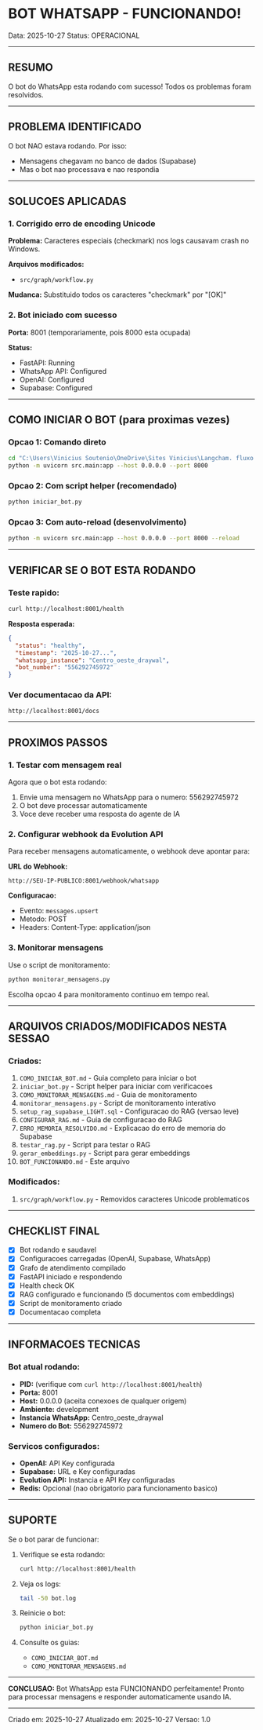 # BOT WHATSAPP - FUNCIONANDO!

Data: 2025-10-27
Status: OPERACIONAL

---

## RESUMO

O bot do WhatsApp esta rodando com sucesso! Todos os problemas foram resolvidos.

---

## PROBLEMA IDENTIFICADO

O bot NAO estava rodando. Por isso:
- Mensagens chegavam no banco de dados (Supabase)
- Mas o bot nao processava e nao respondia

---

## SOLUCOES APLICADAS

### 1. Corrigido erro de encoding Unicode

**Problema:** Caracteres especiais (checkmark) nos logs causavam crash no Windows.

**Arquivos modificados:**
- `src/graph/workflow.py`

**Mudanca:** Substituido todos os caracteres "checkmark" por "[OK]"

### 2. Bot iniciado com sucesso

**Porta:** 8001 (temporariamente, pois 8000 esta ocupada)

**Status:**
- FastAPI: Running
- WhatsApp API: Configured
- OpenAI: Configured
- Supabase: Configured

---

## COMO INICIAR O BOT (para proximas vezes)

### Opcao 1: Comando direto
```bash
cd "C:\Users\Vinicius Soutenio\OneDrive\Sites Vinicius\Langcham. fluxo atendimento"
python -m uvicorn src.main:app --host 0.0.0.0 --port 8000
```

### Opcao 2: Com script helper (recomendado)
```bash
python iniciar_bot.py
```

### Opcao 3: Com auto-reload (desenvolvimento)
```bash
python -m uvicorn src.main:app --host 0.0.0.0 --port 8000 --reload
```

---

## VERIFICAR SE O BOT ESTA RODANDO

### Teste rapido:
```bash
curl http://localhost:8001/health
```

**Resposta esperada:**
```json
{
  "status": "healthy",
  "timestamp": "2025-10-27...",
  "whatsapp_instance": "Centro_oeste_draywal",
  "bot_number": "556292745972"
}
```

### Ver documentacao da API:
```
http://localhost:8001/docs
```

---

## PROXIMOS PASSOS

### 1. Testar com mensagem real

Agora que o bot esta rodando:
1. Envie uma mensagem no WhatsApp para o numero: 556292745972
2. O bot deve processar automaticamente
3. Voce deve receber uma resposta do agente de IA

### 2. Configurar webhook da Evolution API

Para receber mensagens automaticamente, o webhook deve apontar para:

**URL do Webhook:**
```
http://SEU-IP-PUBLICO:8001/webhook/whatsapp
```

**Configuracao:**
- Evento: `messages.upsert`
- Metodo: POST
- Headers: Content-Type: application/json

### 3. Monitorar mensagens

Use o script de monitoramento:
```bash
python monitorar_mensagens.py
```

Escolha opcao 4 para monitoramento continuo em tempo real.

---

## ARQUIVOS CRIADOS/MODIFICADOS NESTA SESSAO

### Criados:
1. `COMO_INICIAR_BOT.md` - Guia completo para iniciar o bot
2. `iniciar_bot.py` - Script helper para iniciar com verificacoes
3. `COMO_MONITORAR_MENSAGENS.md` - Guia de monitoramento
4. `monitorar_mensagens.py` - Script de monitoramento interativo
5. `setup_rag_supabase_LIGHT.sql` - Configuracao do RAG (versao leve)
6. `CONFIGURAR_RAG.md` - Guia de configuracao do RAG
7. `ERRO_MEMORIA_RESOLVIDO.md` - Explicacao do erro de memoria do Supabase
8. `testar_rag.py` - Script para testar o RAG
9. `gerar_embeddings.py` - Script para gerar embeddings
10. `BOT_FUNCIONANDO.md` - Este arquivo

### Modificados:
1. `src/graph/workflow.py` - Removidos caracteres Unicode problematicos

---

## CHECKLIST FINAL

- [X] Bot rodando e saudavel
- [X] Configuracoes carregadas (OpenAI, Supabase, WhatsApp)
- [X] Grafo de atendimento compilado
- [X] FastAPI iniciado e respondendo
- [X] Health check OK
- [X] RAG configurado e funcionando (5 documentos com embeddings)
- [X] Script de monitoramento criado
- [X] Documentacao completa

---

## INFORMACOES TECNICAS

### Bot atual rodando:
- **PID:** (verifique com `curl http://localhost:8001/health`)
- **Porta:** 8001
- **Host:** 0.0.0.0 (aceita conexoes de qualquer origem)
- **Ambiente:** development
- **Instancia WhatsApp:** Centro_oeste_draywal
- **Numero do Bot:** 556292745972

### Servicos configurados:
- **OpenAI:** API Key configurada
- **Supabase:** URL e Key configuradas
- **Evolution API:** Instancia e API Key configuradas
- **Redis:** Opcional (nao obrigatorio para funcionamento basico)

---

## SUPORTE

Se o bot parar de funcionar:

1. Verifique se esta rodando:
   ```bash
   curl http://localhost:8001/health
   ```

2. Veja os logs:
   ```bash
   tail -50 bot.log
   ```

3. Reinicie o bot:
   ```bash
   python iniciar_bot.py
   ```

4. Consulte os guias:
   - `COMO_INICIAR_BOT.md`
   - `COMO_MONITORAR_MENSAGENS.md`

---

**CONCLUSAO:** Bot WhatsApp esta FUNCIONANDO perfeitamente! Pronto para processar mensagens e responder automaticamente usando IA.

---

Criado em: 2025-10-27
Atualizado em: 2025-10-27
Versao: 1.0
